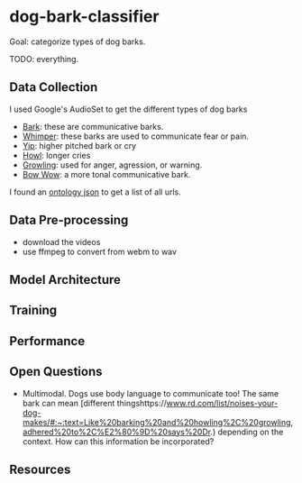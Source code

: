 # dog-bark-classifier

Goal: categorize types of dog barks. 

TODO: everything.

## Data Collection

I used Google's AudioSet to get the different types of dog barks
- [Bark](https://research.google.com/audioset/ontology/bark_1.html): these are communicative barks.
- [Whimper](https://research.google.com/audioset/ontology/whimper_dog_1.html): these barks are used to communicate fear or pain.
- [Yip](https://research.google.com/audioset/ontology/yip_1.html): higher pitched bark or cry
- [Howl](https://research.google.com/audioset/ontology/howl_1.html): longer cries
- [Growling](https://research.google.com/audioset//dataset/growling.html): used for anger, agression, or warning.
- [Bow Wow](https://research.google.com/audioset/ontology/bowwow_1.html): a more tonal communicative bark.

I found an [ontology json](https://github.com/audioset/ontology/blob/master/ontology.json) to get a list of all urls. 



## Data Pre-processing


- download the videos
- use ffmpeg to convert from webm to wav

## Model Architecture


## Training


## Performance

## Open Questions
- Multimodal. Dogs use body language to communicate too! The same bark can mean [different thingshttps://www.rd.com/list/noises-your-dog-makes/#:~:text=Like%20barking%20and%20howling%2C%20growling,adhered%20to%2C%E2%80%9D%20says%20Dr.) depending on the context. How  can this information be incorporated?

## Resources
